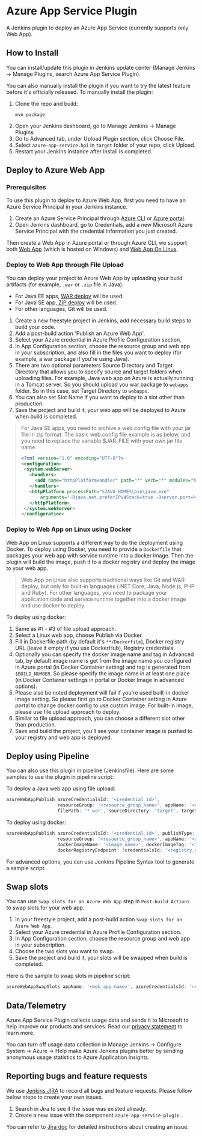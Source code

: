 # Azure App Service Plugin

A Jenkins plugin to deploy an Azure App Service (currently supports only Web App).

## How to Install

You can install/update this plugin in Jenkins update center (Manage Jenkins -> Manage Plugins, search Azure App Service Plugin).

You can also manually install the plugin if you want to try the latest feature before it's officially released.
To manually install the plugin:

1. Clone the repo and build:
   ```
   mvn package
   ```
2. Open your Jenkins dashboard, go to Manage Jenkins -> Manage Plugins.
3. Go to Advanced tab, under Upload Plugin section, click Choose File.
4. Select `azure-app-service.hpi` in `target` folder of your repo, click Upload.
5. Restart your Jenkins instance after install is completed.

## Deploy to Azure Web App

### Prerequisites

To use this plugin to deploy to Azure Web App, first you need to have an Azure Service Principal in your Jenkins instance.

1. Create an Azure Service Principal through [Azure CLI](https://docs.microsoft.com/en-us/cli/azure/create-an-azure-service-principal-azure-cli?toc=%2fazure%2fazure-resource-manager%2ftoc.json) or [Azure portal](https://docs.microsoft.com/en-us/azure/azure-resource-manager/resource-group-create-service-principal-portal).
2. Open Jenkins dashboard, go to Credentials, add a new Microsoft Azure Service Principal with the credential information you just created.

Then create a Web App in Azure portal or through Azure CLI, we support both [Web App](https://azuremarketplace.microsoft.com/en-us/marketplace/apps/Microsoft.WebSite?tab=Overview) (which is hosted on Windows) and [Web App On Linux](https://azuremarketplace.microsoft.com/en-us/marketplace/apps/Microsoft.AppSvcLinux?tab=Overview).

### Deploy to Web App through File Upload

You can deploy your project to Azure Web App by uploading your build artifacts (for example, `.war` or `.zip` file in Java). 
- For Java EE apps, [WAR deploy](https://docs.microsoft.com/en-us/azure/app-service/app-service-deploy-zip#deploy-war-file) will be used. 
- For Java SE app, [ZIP deploy](https://docs.microsoft.com/en-us/azure/app-service/app-service-deploy-zip#deploy-zip-file) will be used.
- For other languages, Git will be used.

1. Create a new freestyle project in Jenkins, add necessary build steps to build your code.
2. Add a post-build action 'Publish an Azure Web App'.
3. Select your Azure credential in Azure Profile Configuration section.
4. In App Configuration section, choose the resource group and web app in your subscription, and also fill in the files you want to deploy (for example, a war package if you're using Java).
5. There are two optional parameters Source Directory and Target Directory that allows you to specify source and target folders when uploading files. For example, Java web app on Azure is actually running in a Tomcat server. So you should upload you war package to `webapps` folder. So in this case, set Target Directory to `webapps`.
6. You can also set Slot Name if you want to deploy to a slot other than production.
7. Save the project and build it, your web app will be deployed to Azure when build is completed.

> For Java SE apps, you need to archive a web.config file with your jar file in zip format. The basic web.config file example is as below, and you need to replace the variable $JAR_FILE with your own jar file name.
> ```xml
> <?xml version="1.0" encoding="UTF-8"?>
><configuration>
>  <system.webServer>
>    <handlers>
>      <add name="httpPlatformHandler" path="*" verb="*" modules="httpPlatformHandler" resourceType="Unspecified" />
>    </handlers>
>    <httpPlatform processPath="%JAVA_HOME%\bin\java.exe"
>        arguments="-Djava.net.preferIPv4Stack=true -Dserver.port=%HTTP_PLATFORM_PORT% -jar &quot;%HOME%\site\wwwroot\${JAR_FILE}&quot;">
>    </httpPlatform>
>  </system.webServer>
></configuration>
> ```

### Deploy to Web App on Linux using Docker

Web App on Linux supports a different way to do the deployment using Docker. To deploy using Docker, you need to provide a `Dockerfile` that packages your web app with service runtime into a docker image. Then the plugin will build the image, push it to a docker registry and deploy the image to your web app.

> Web App on Linux also supports traditional ways like Git and WAR deploy, but only for built-in languages (.NET Core, Java, Node.js, PHP and Ruby). For other languages, you need to package your application code and service runtime together into a docker image and use docker to deploy.

To deploy using docker:

1. Same as #1 - #3 of file upload approach.
2. Select a Linux web app, choose Publish via Docker.
3. Fill in Dockerfile path (by default it's `**/Dockerfile`), Docker registry URL (leave it empty if you use DockerHub), Registry credentials.
4. Optionally you can specify the docker image name and tag in Advanced tab, by default image name is get from the image name you configured in Azure portal (in Docker Container setting) and tag is generated from `$BUILD_NUMBER`. So please specify the image name in at least one place (in Docker Container settings in portal or Docker Image in advanced options).
5. Please also be noted deployment will fail if you're used built-in docker image setting. So please first go to Docker Container setting in Azure portal to change docker config to use custom image. For built-in image, please use file upload approach to deploy.
6. Similar to file upload approach, you can choose a different slot other than production.
7. Save and build the project, you'll see your container image is pushed to your registry and web app is deployed.

## Deploy using Pipeline

You can also use this plugin in pipeline (Jenkinsfile). Here are some samples to use the plugin in pipeline script:

To deploy a Java web app using file upload:

```groovy
azureWebAppPublish azureCredentialsId: '<credential_id>',
                   resourceGroup: '<resource_group_name>', appName: '<app_name>',
                   filePath: '*.war', sourceDirectory: 'target', targetDirectory: 'webapps'
```

To deploy using docker:

```groovy
azureWebAppPublish azureCredentialsId: '<credential_id>', publishType: 'docker',
                   resourceGroup: '<resource_group_name>', appName: '<app_name>',
                   dockerImageName: '<image_name>', dockerImageTag: '<image_tag>',
                   dockerRegistryEndpoint: [credentialsId: '<registry_credential_id>', url: "<registry_url>"]
```

For advanced options, you can use Jenkins Pipeline Syntax tool to generate a sample script.

## Swap slots

You can use `Swap slots for an Azure Web App` step in `Post-build Actions` to swap slots for your web app.

1. In your freestyle project, add a post-build action `Swap slots for an Azure Web App`.
2. Select your Azure credential in Azure Profile Configuration section.
3. In App Configuration section, choose the resource group and web app in your subscription.
4. Choose the two slots you want to swap.
5. Save the project and build it, your slots will be swapped when build is completed.

Here is the sample to swap slots in pipeline script:

```groovy
azureWebAppSwapSlots appName: '<web_app_name>', azureCredentialsId: '<credential_id>', resourceGroup: '<resource_group_name>', sourceSlotName: '<source_slot_name>', targetSlotName: '<target_slot_name>'
```

## Data/Telemetry

Azure App Service Plugin collects usage data and sends it to Microsoft to help improve our products and services. Read our [privacy statement](http://go.microsoft.com/fwlink/?LinkId=521839) to learn more.

You can turn off usage data collection in Manage Jenkins -> Configure System -> Azure -> Help make Azure Jenkins plugins better by sending anonymous usage statistics to Azure Application Insights.

## Reporting bugs and feature requests

We use [Jenkins JIRA](https://issues.jenkins-ci.org/) to record all bugs and feature requests. Please follow below steps to create your own issues.

1. Search in Jira to see if the issue was existed already.
2. Create a new issue with the component `azure-app-service-plugin` .

You can refer to [Jira doc](https://confluence.atlassian.com/jiracoreserver/creating-issues-and-sub-tasks-939937904.html#Creatingissuesandsub-tasks-Creatinganissue) for detailed instructions about creating an issue.
